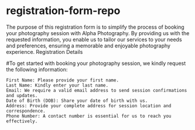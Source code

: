# registration-form-repo
 The purpose of this registration form is to simplify the process of booking your photography session with Alpha Photography. By providing us with the requested information, you enable us to tailor our services to your needs and preferences, ensuring a memorable and enjoyable photography experience.
 Registration Details

#To get started with booking your photography session, we kindly request the following information:

    First Name: Please provide your first name.
    Last Name: Kindly enter your last name.
    Email: We require a valid email address to send session confirmations and updates.
    Date of Birth (DOB): Share your date of birth with us.
    Address: Provide your complete address for session location and correspondence.
    Phone Number: A contact number is essential for us to reach you effectively.
